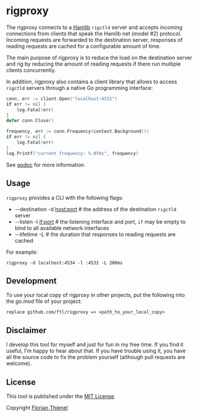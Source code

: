# rigproxy

The rigproxy connects to a [Hamlib](https://github.com/Hamlib/Hamlib) `rigctld` server and accepts incoming connections from clients that speak the Hamlib net (model #2) protocol. Incoming requests are forwarded to the destination server, responses of reading requests are cached for a configurable amount of time.

The main purpose of rigproxy is to reduce the load on the destination server and rig by reducing the amount of reading requests if there run multiple clients concurrently.

In addition, rigproxy also contains a client library that allows to access `rigctld` servers through a native Go programming interface:

```go
conn, err := client.Open("localhost:4532")
if err != nil {
	log.Fatal(err)
}
defer conn.Close()

frequency, err := conn.Frequency(context.Background())
if err != nil {
	log.Fatal(err)
}
log.Printf("current frequency: %.0fHz", frequency)
```

See [godoc](https://godoc.org/github.com/ftl/rigproxy/pkg/client) for more information.

## Usage

`rigproxy` provides a CLI with the following flags:

* --destination -d <host:port> # the address of the destination `rigctld` server
* --listen -l <if:port> # the listening interface and port, `if` may be empty to bind to all available network interfaces
* --lifetime -L <duration> # the duration that responses to reading requests are cached

For example:

```
rigproxy -d localhost:4534 -l :4532 -L 200ms
```

## Development

To use your local copy of rigproxy in other projects, put the following into the go.mod file of your project:

```
replace github.com/ftl/rigproxy => <path_to_your_local_copy>
```

## Disclaimer
I develop this tool for myself and just for fun in my free time. If you find it useful, I'm happy to hear about that. If you have trouble using it, you have all the source code to fix the problem yourself (although pull requests are welcome).

## License
This tool is published under the [MIT License](https://www.tldrlegal.com/l/mit).

Copyright [Florian Thienel](http://thecodingflow.com/)